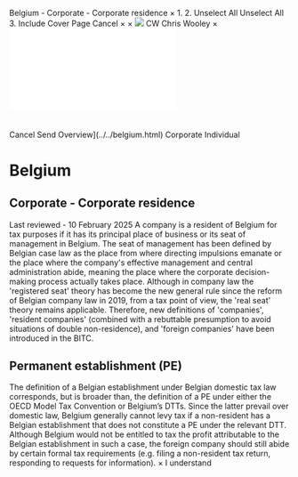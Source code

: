 Belgium - Corporate - Corporate residence
×
1.
2.
Unselect All
Unselect All
3.
Include Cover Page
Cancel
×
×
![](../../-/media/world-wide-tax-summaries/attachments/global---chris-wooley.ashx%3Frev=ac5e5f3223b34096b1afc2a6009c7320&revision=ac5e5f32-23b3-4096-b1af-c2a6009c7320&hash=859B7ADC84DC2CBEC9760E9E6EE7DE6D0A8BFCDF)
CW
Chris Wooley
×
![](corporate-residence.html)
######
Cancel
Send
Overview](../../belgium.html)
Corporate
Individual
# Belgium
## Corporate - Corporate residence
Last reviewed - 10 February 2025
A company is a resident of Belgium for tax purposes if it has its principal place of business or its seat of management in Belgium. The seat of management has been defined by Belgian case law as the place from where directing impulsions emanate or the place where the company's effective management and central administration abide, meaning the place where the corporate decision-making process actually takes place.
Although in company law the 'registered seat' theory has become the new general rule since the reform of Belgian company law in 2019, from a tax point of view, the 'real seat' theory remains applicable. Therefore, new definitions of 'companies', 'resident companies' (combined with a rebuttable presumption to avoid situations of double non-residence), and 'foreign companies' have been introduced in the BITC.
## Permanent establishment (PE)
The definition of a Belgian establishment under Belgian domestic tax law corresponds, but is broader than, the definition of a PE under either the OECD Model Tax Convention or Belgium’s DTTs. Since the latter prevail over domestic law, Belgium generally cannot levy tax if a non-resident has a Belgian establishment that does not constitute a PE under the relevant DTT. Although Belgium would not be entitled to tax the profit attributable to the Belgian establishment in such a case, the foreign company should still abide by certain formal tax requirements (e.g. filing a non-resident tax return, responding to requests for information).
×
I understand